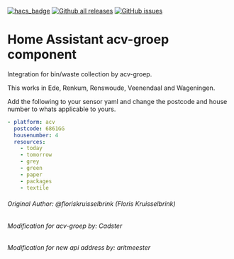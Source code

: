 [![hacs_badge](https://img.shields.io/badge/HACS-Default-orange.svg)](https://github.com/custom-components/hacs)
[![Github all releases](https://img.shields.io/github/downloads/Naereen/StrapDown.js/total.svg)](https://GitHub.com/Naereen/StrapDown.js/releases/)
[![GitHub issues](https://img.shields.io/github/issues/Naereen/StrapDown.js.svg)](https://GitHub.com/Naereen/StrapDown.js/issues/)
# Home Assistant acv-groep component
Integration for bin/waste collection  by acv-groep.

This works in Ede, Renkum, Renswoude, Veenendaal and Wageningen.

Add the following to your sensor yaml and change the postcode and house number to whats applicable to yours.
 ```yaml
 - platform: acv
   postcode: 6861GG
   housenumber: 4
   resources:
     - today
     - tomorrow
     - grey
     - green
     - paper
     - packages
     - textile
 ```
###### Original Author: @floriskruisselbrink (Floris Kruisselbrink)
###### Modification for acv-groep by: Cadster
###### Modification for new api address by: aritmeester
